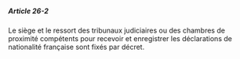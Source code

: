 ##### Article 26-2

Le siège et le ressort des tribunaux judiciaires ou des chambres de proximité compétents pour recevoir et enregistrer les déclarations de nationalité française sont fixés par décret.

